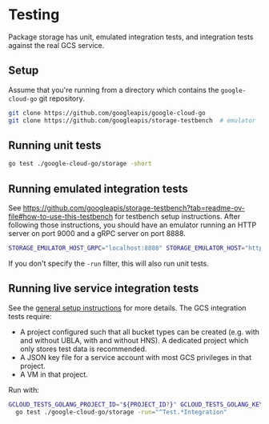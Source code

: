 # Testing

Package storage has unit, emulated integration tests, and integration tests
against the real GCS service.

## Setup

Assume that you're running from a directory which contains the `google-cloud-go`
git repository.

```bash
git clone https://github.com/googleapis/google-cloud-go
git clone https://github.com/googleapis/storage-testbench  # emulator
```

## Running unit tests

```bash
go test ./google-cloud-go/storage -short
```

## Running emulated integration tests

See
https://github.com/googleapis/storage-testbench?tab=readme-ov-file#how-to-use-this-testbench
for testbench setup instructions. After following those instructions, you should
have an emulator running an HTTP server on port 9000 and a gRPC server on port
8888.

```bash
STORAGE_EMULATOR_HOST_GRPC="localhost:8888" STORAGE_EMULATOR_HOST="http://localhost:9000" go test ./google-cloud-go/storage -short -run="^Test(RetryConformance|.*Emulated)"
```

If you don't specify the `-run` filter, this will also run unit tests.

## Running live service integration tests

See the [general setup instructions](../CONTRIBUTING.md#local-setup) for more
details. The GCS integration tests require:

- A project configured such that all bucket types can be created (e.g. with and
  without UBLA, with and without HNS). A dedicated project which only stores
  test data is recommended.
- A JSON key file for a service account with most GCS privileges in that
  project.
- A VM in that project.

Run with:

```bash
GCLOUD_TESTS_GOLANG_PROJECT_ID="${PROJECT_ID?}" GCLOUD_TESTS_GOLANG_KEY="${KEYFILE?}" \
  go test ./google-cloud-go/storage -run="^Test.*Integration"
```
